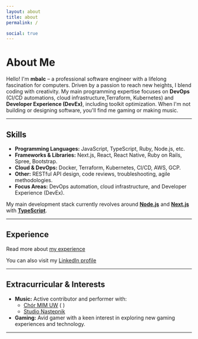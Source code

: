 ```yaml
---
layout: about
title: about
permalink: /

social: true
---
```


# About Me

Hello! I'm **mbalc** – a professional software engineer with a lifelong fascination for computers.
Driven by a passion to reach new heights, I blend coding with creativity. My main programming
expertise focuses on **DevOps** (CI/CD automations, cloud infrastructure,Terraform, Kubernetes) and
**Developer Experience (DevEx)**, including toolkit optimization. When I'm not building or designing
software, you'll find me gaming or making music.

---

## Skills

-   **Programming Languages:** JavaScript, TypeScript, Ruby, Node.js, etc.
-   **Frameworks & Libraries:** Next.js, React, React Native, Ruby on Rails, Spree, Bootstrap.
-   **Cloud & DevOps:** Docker, Terraform, Kubernetes, CI/CD, AWS, GCP.
-   **Other:** RESTful API design, code reviews, troubleshooting, agile methodologies.
-   **Focus Areas:** DevOps automation, cloud infrastructure, and Developer Experience (DevEx).

My main development stack currently revolves around [**Node.js**](https://nodejs.org) and
[**Next.js**](https://nextjs.org/) with [**TypeScript**](https://www.typescriptlang.org/).

---

## Experience

Read more about [my experience](/experience)

You can also visit my [LinkedIn profile](https://www.linkedin.com/in/mbalc/)

---

## Extracurricular & Interests

-   **Music:** Active contributor and performer with:
    -   [Chór MIM UW](https://kultura.mimuw.edu.pl/chor/)
        ([<i class="fa-brands fa-youtube"></i>](https://www.youtube.com/@chormimuw717)
        [<i class="fa-brands fa-facebook"></i>](https://www.facebook.com/ChorMIM))
    -   [Studio Następnik](https://www.youtube.com/@nastepnik)
-   **Gaming:** Avid gamer with a keen interest in exploring new gaming experiences and technology.
<!-- -   **Creativity:** Constantly finding ways to merge my technical expertise with creative projects. -->

---

<!--
Search Tags:
#SoftwareDeveloper #Programista #Warszawa #Warsaw #Dev #Programming #DevelopmentCompany #Coding #Engineers #Poland #Polska #WebsiteCode #Soft
-->
